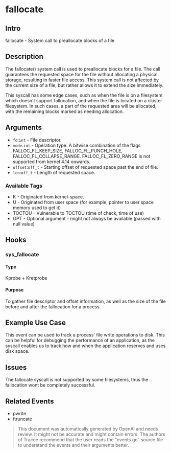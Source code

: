 
# fallocate

## Intro
fallocate - System call to preallocate blocks of a file

## Description
The fallocate() system call is used to preallocate blocks for a file. The call guarantees the requested space for the file without allocating a physical storage, resulting in faster file access. This system call is not affected by the current size of a file, but rather allows it to extend the size immediately.  

This syscall has some edge cases, such as when the file is on a filesystem which doesn't support fallocation, and when the file is located on a cluster filesystem. In such cases, a part of the requested area will be allocated, with the remaining blocks marked as needing allocation.

## Arguments
* `fd`:`int` - File descriptor. 
* `mode`:`int` - Operation type. A bitwise combination of the flags FALLOC_FL_KEEP_SIZE, FALLOC_FL_PUNCH_HOLE, FALLOC_FL_COLLAPSE_RANGE. FALLOC_FL_ZERO_RANGE is not supported from kernel 4.14 onwards.  
* `offset`:`off_t` - Starting offset of requested space past the end of file.  
* `len`:`off_t` - Length of requested space.

### Available Tags
* K - Originated from kernel-space.
* U - Originated from user space (for example, pointer to user space memory used to get it)
* TOCTOU - Vulnerable to TOCTOU (time of check, time of use)
* OPT - Optional argument - might not always be available (passed with null value)

## Hooks
### sys_fallocate
#### Type
Kprobe + Kretprobe
#### Purpose
To gather file descriptor and offset information, as well as the size of the file before and after the fallocation for a process.

## Example Use Case
This event can be used to track a process' file write operations to disk. This can be helpful for debugging the performance of an application, as the syscall enables us to track how and when the application reserves and uses disk space.

## Issues
The fallocate syscall is not supported by some filesystems, thus the fallocation wont be completely successful. 

## Related Events
- pwrite
- ftruncate

> This document was automatically generated by OpenAI and needs review. It might
> not be accurate and might contain errors. The authors of Tracee recommend that
> the user reads the "events.go" source file to understand the events and their
> arguments better.
